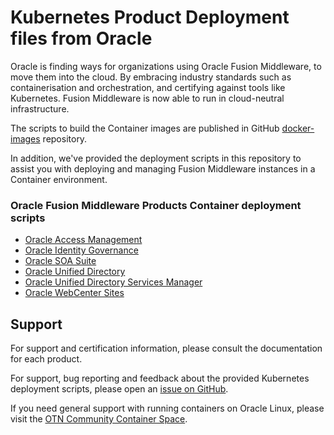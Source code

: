 # Kubernetes Product Deployment files from Oracle
Oracle is finding ways for organizations using Oracle Fusion Middleware, to move them into the cloud. By embracing industry standards such as containerisation and orchestration, and certifying against tools like Kubernetes. Fusion Middleware is now able to run in cloud-neutral infrastructure.

The scripts to build the Container images are published in GitHub [docker-images](https://github.com/oracle/docker-images) repository.

In addition, we've provided the deployment scripts in this repository to assist you with deploying and managing Fusion Middleware instances in a Container environment.

### Oracle Fusion Middleware Products Container deployment scripts
 - [Oracle Access Management](/OracleAccessManagement)
 - [Oracle Identity Governance](/OracleIdentityGovernance)
 - [Oracle SOA Suite](/OracleSOASuite)
 - [Oracle Unified Directory](/OracleUnifiedDirectory)
 - [Oracle Unified Directory Services Manager](/OracleUnifiedDirectorySM)
 - [Oracle WebCenter Sites](/OracleWebCenterSites)

## Support
For support and certification information, please consult the documentation for each product.

For support, bug reporting and feedback about the provided Kubernetes deployment scripts, please open an [issue on GitHub](https://github.com/oracle/fmw-kubernetes/issues).

If you need general support with running containers on Oracle Linux, please visit the [OTN Community Container Space](https://community.oracle.com/community/server_&_storage_systems/containers).
